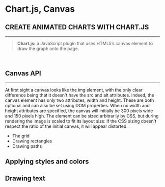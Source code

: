 # Chart.js, Canvas

## CREATE ANIMATED CHARTS WITH CHART.JS
---

> **Chart.js:** a JavaScript plugin that uses HTML5’s canvas element to draw the graph onto the page.

<br>


## Canvas API
---

At first sight a canvas looks like the img element, with the only clear difference being that it doesn't have the src and alt attributes. Indeed, the canvas element has only two attributes, width and height. These are both optional and can also be set using DOM properties. When no width and height attributes are specified, the canvas will initially be 300 pixels wide and 150 pixels high. The element can be sized arbitrarily by CSS, but during rendering the image is scaled to fit its layout size: if the CSS sizing doesn't respect the ratio of the initial canvas, it will appear distorted.

* The grid
* Drawing rectangles
* Drawing paths


## Applying styles and colors

## Drawing text



